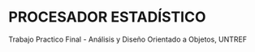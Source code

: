 PROCESADOR ESTADÍSTICO
======================

Trabajo Practico Final - Análisis y Diseño Orientado a Objetos, UNTREF
